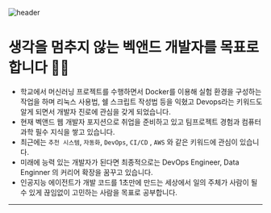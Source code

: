 ![header](https://capsule-render.vercel.app/api?type=waving&color=timeGradient&height=150&text=Welcome+to+Sodychoe's+Github!👋&fontSize=30)

# 생각을 멈추지 않는 벡앤드 개발자를 목표로 합니다 👨‍💻
- 학교에서 머신러닝 프로젝트를 수행하면서 Docker를 이용해 실험 환경을 구성하는 작업을 하며 리눅스 사용법, 쉘 스크립트 작성법 등을 익혔고 Devops라는 키워드도 알게 되면서 개발자 진로에 관심을 갖게 되었습니다.
- 현재 벡앤드 웹 개발자 포지션으로 취업을 준비하고 있고 팀프로젝트 경험과 컴퓨터 과학 필수 지식을 쌓고 있습니다.
- 최근에는 `추천 시스템`, `자동화`, `DevOps`, `CI/CD` , `AWS` 와 같은 키워드에 관심이 있습니다.
- 미래에 능력 있는 개발자가 된다면 최종적으로는 DevOps Engineer, Data Enginner 의 커리어 확장을 꿈꾸고 있습니다.
- 인공지능 에이전트가 개발 코드를 1초만에 만드는 세상에서 일의 주체가 사람이 될 수 있게 끊임없이 고민하는 사람을 목표로 공부합니다.

---
